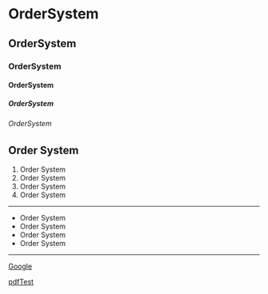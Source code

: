 # OrderSystem
## OrderSystem
### OrderSystem
#### OrderSystem
##### OrderSystem
###### OrderSystem
Order System
-------------------------------------------------------------------------------------
1. Order System
2. Order System
3. Order System
4. Order System
-------------------------------------------------------------------------------------
* Order System
* Order System
* Order System
* Order System
-------------------------------------------------------------------------------------

[Google](https://www.google.com.tw)

[pdfTest](Markdown.pdf)
